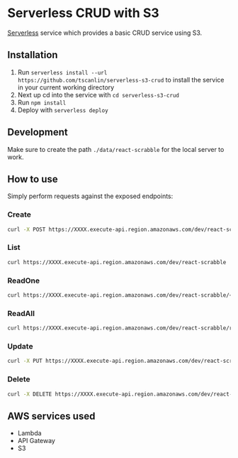 # Serverless CRUD with S3

[Serverless](https://serverless.com/) service which provides a basic CRUD service using S3.

## Installation

1. Run `serverless install --url https://github.com/tscanlin/serverless-s3-crud` to install the service in your current working directory
2. Next up cd into the service with `cd serverless-s3-crud`
3. Run `npm install`
4. Deploy with `serverless deploy`

## Development

Make sure to create the path `./data/react-scrabble` for the local server to work.

## How to use

Simply perform requests against the exposed endpoints:

### Create

```bash
curl -X POST https://XXXX.execute-api.region.amazonaws.com/dev/react-scrabble --data '{ "body" : "Learn Serverless" }'
```

### List


```bash
curl https://XXXX.execute-api.region.amazonaws.com/dev/react-scrabble
```

### ReadOne

```bash
curl https://XXXX.execute-api.region.amazonaws.com/dev/react-scrabble/<id>
```

### ReadAll

```bash
curl https://XXXX.execute-api.region.amazonaws.com/dev/react-scrabble/readAll
```

### Update

```bash
curl -X PUT https://XXXX.execute-api.region.amazonaws.com/dev/react-scrabble/<id> --data '{ "body" : "Understand Serverless" }'
```

### Delete

```bash
curl -X DELETE https://XXXX.execute-api.region.amazonaws.com/dev/react-scrabble/<id>
```

## AWS services used

- Lambda
- API Gateway
- S3
